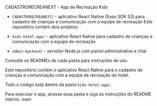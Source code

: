 CADASTRORECREANEXT - App de Recreação Kids

- `CADASTRORECREANEXT/` - aplicativo React Native (Expo SDK 53) para cadastro de crianças e comunicação com a equipe de recreação
Este repositório contém dois projetos:

- `kids-hotel-app/` - aplicativo React Native para cadastro de crianças e comunicação com a equipe de recreação
- `admin-backend/` - servidor Node.js com painel administrativo e chat

Consulte os READMEs de cada pasta para instruções de uso.

Este repositório contém o aplicativo React Native para o cadastro de crianças e comunicação com a equipe de recreação do hotel.

Todo o código está dentro da pasta `kids-hotel-app/`.

Para executar o app, acesse essa pasta e siga as instruções do README interno.
 main
